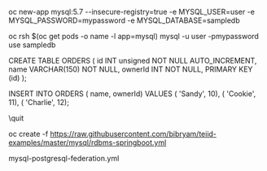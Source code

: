 oc new-app mysql:5.7 --insecure-registry=true -e MYSQL_USER=user -e MYSQL_PASSWORD=mypassword -e MYSQL_DATABASE=sampledb

oc rsh $(oc get pods -o name -l app=mysql)
mysql -u user -pmypassword
use sampledb


 CREATE TABLE ORDERS
(
  id              INT unsigned NOT NULL AUTO_INCREMENT,
  name            VARCHAR(150) NOT NULL,
  ownerId           INT NOT NULL,
  PRIMARY KEY     (id)
);

INSERT INTO ORDERS ( name, ownerId) VALUES
  ( 'Sandy', 10),
  ( 'Cookie', 11),
  ( 'Charlie', 12);

 \quit



oc create -f https://raw.githubusercontent.com/bibryam/teiid-examples/master/mysql/rdbms-springboot.yml


mysql-postgresql-federation.yml
